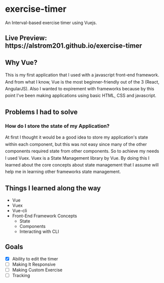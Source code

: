 # exercise-timer
An Interval-based exercise timer using Vuejs.

<h2>Live Preview: https://alstrom201.github.io/exercise-timer</h2>

## Why Vue?
  <p style="line-height: 1.4rem;">This is my first application that I used with a javascript front-end framework. And from what I know, Vue is the most beginner-friendly out of the 3 (React, AngularJS). Also I wanted to expirement with frameworks because by this point I've been making applications using basic HTML, CSS and javascript.</p>


## Problems I had to solve

### How do I store the state of my Application? <br>
  <p style="line-height: 1.4rem;">At first I thought it would be a good idea to store my application's state within each component, but this was not easy since many of the other components required state from other components. So to achieve my needs I used Vuex. Vuex is a State Management library by Vue. By doing this I learned about the core concepts about state management that I assume will help me in learning other frameworks state management. </p>

## Things I learned along the way

* Vue
* Vuex
* Vue-cli
* Front-End Framework Concepts
    * State
    * Components
    * Interacting with CLI

## Goals 

- [x] Ability to edit the timer
- [ ] Making It Responsive
- [ ] Making Custom Exercise 
- [ ] Tracking 
